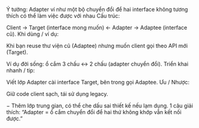 Ý tưởng: Adapter ví như một bộ chuyển đổi để hai interface không tương thích có thể làm việc được với nhau
Cấu trúc:

Client → Target (interface mong muốn) ← Adapter → Adaptee (interface cũ).
Khi dùng / ví dụ:

Khi bạn reuse thư viện cũ (Adaptee) nhưng muốn client gọi theo API mới (Target).

Ví dụ đời sống: ổ cắm 3 chấu ↔ 2 chấu (adapter chuyển đổi).
Triển khai nhanh / tip:

Viết lớp Adapter cài interface Target, bên trong gọi Adaptee.
Ưu / Nhược:

Giữ code client sạch, tái sử dụng legacy.

− Thêm lớp trung gian, có thể che dấu sai thiết kế nếu lạm dụng.
1 câu giải thích: “Adapter = ổ cắm chuyển đổi để hai thứ không khớp vẫn kết nối được.”